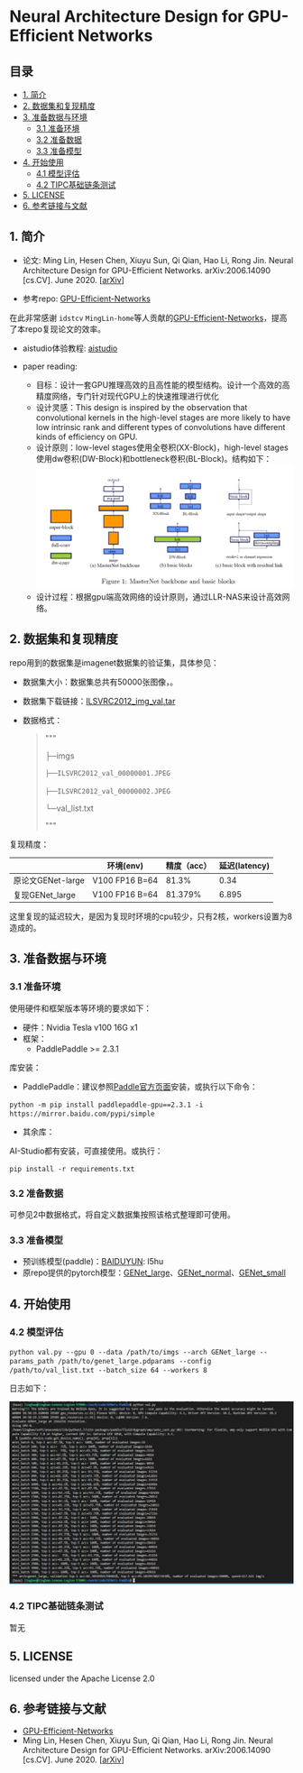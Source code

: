 # Neural Architecture Design for GPU-Efficient Networks
  
## 目录

- [1. 简介]()
- [2. 数据集和复现精度]()
- [3. 准备数据与环境]()
    - [3.1 准备环境]()
    - [3.2 准备数据]()
    - [3.3 准备模型]()
- [4. 开始使用]()
    - [4.1 模型评估]()
    - [4.2 TIPC基础链条测试]()
- [5. LICENSE]()
- [6. 参考链接与文献]()


## 1. 简介

- 论文: Ming Lin, Hesen Chen, Xiuyu Sun, Qi Qian, Hao Li, Rong Jin. Neural Architecture Design for GPU-Efficient Networks. arXiv:2006.14090 [cs.CV]. June 2020. [[arXiv](https://arxiv.org/abs/2006.14090)]

- 参考repo: [GPU-Efficient-Networks](https://github.com/idstcv/GPU-Efficient-Networks)

在此非常感谢 `idstcv` `MingLin-home`等人贡献的[GPU-Efficient-Networks](https://github.com/idstcv/GPU-Efficient-Networks)，提高了本repo复现论文的效率。

- aistudio体验教程: [aistudio](https://aistudio.baidu.com/aistudio/projectdetail/4404628)

- paper reading:

  - 目标：设计一套GPU推理高效的且高性能的模型结构。设计一个高效的高精度网络，专门针对现代GPU上的快速推理进行优化
  - 设计灵感：This design is inspired by the observation that convolutional kernels in the high-level stages are more likely to have low intrinsic rank and different types of convolutions have different kinds of efficiency on GPU.
  - 设计原则：low-level stages使用全卷积(XX-Block)，high-level stages使用dw卷积(DW-Block)和bottleneck卷积(BL-Block)。结构如下：
![网络结构](asset/structure.png)
  - 设计过程：根据gpu端高效网络的设计原则，通过LLR-NAS来设计高效网络。

## 2. 数据集和复现精度

repo用到的数据集是imagenet数据集的验证集，具体参见：

- 数据集大小：数据集总共有50000张图像，。

- 数据集下载链接：[ILSVRC2012_img_val.tar](https://aistudio.baidu.com/aistudio/datasetdetail/68594)

- 数据格式：

  > """
  >
  > ├─imgs
  >
  >     ├──ILSVRC2012_val_00000001.JPEG
  >
  >     ├──ILSVRC2012_val_00000002.JPEG
  >
  > └─val_list.txt
  >
  > """

复现精度：

|                  |    环境(env)     |    精度（acc） | 延迟(latency)   |
| ---------------  | --------------- | -------------- | -------------- |
| 原论文GENet-large | V100 FP16 B=64  |   81.3%        |   0.34         |
| 复现GENet_large   | V100 FP16 B=64  |   81.379%      |   6.895        |

这里复现的延迟较大，是因为复现时环境的cpu较少，只有2核，workers设置为8造成的。

## 3. 准备数据与环境

### 3.1 准备环境

使用硬件和框架版本等环境的要求如下：

- 硬件：Nvidia Tesla v100 16G x1
- 框架：
  - PaddlePaddle >= 2.3.1

库安装：

- PaddlePaddle：建议参照[Paddle官方页面](https://www.paddlepaddle.org.cn/install/quick?docurl=/documentation/docs/zh/install/pip/linux-pip.html)安装，或执行以下命令：

```shell
python -m pip install paddlepaddle-gpu==2.3.1 -i https://mirror.baidu.com/pypi/simple
```

- 其余库：

AI-Studio都有安装，可直接使用。或执行：
```shell
pip install -r requirements.txt
```

### 3.2 准备数据

可参见2中数据格式，将自定义数据集按照该格式整理即可使用。

### 3.3 准备模型

- 预训练模型(paddle)：[BAIDUYUN](https://pan.baidu.com/s/1u-90N6kehZAyYBvM7QgQ8g): l5hu
- 原repo提供的pytorch模型：[GENet_large](https://idstcv.oss-cn-zhangjiakou.aliyuncs.com/GENet/GENet_large.pth)、[GENet_normal](https://idstcv.oss-cn-zhangjiakou.aliyuncs.com/GENet/GENet_normal.pth)、[GENet_small](https://idstcv.oss-cn-zhangjiakou.aliyuncs.com/GENet/GENet_small.pth)

## 4. 开始使用

### 4.2 模型评估

```shell
python val.py --gpu 0 --data /path/to/imgs --arch GENet_large --params_path /path/to/genet_large.pdparams --config /path/to/val_list.txt --batch_size 64 --workers 8
```

日志如下：

![paddle模型推理](images/genet_paddle_experiment.png)

### 4.2 TIPC基础链条测试

暂无

## 5. LICENSE

licensed under the Apache License 2.0

## 6. 参考链接与文献
- [GPU-Efficient-Networks](https://github.com/idstcv/GPU-Efficient-Networks)
- Ming Lin, Hesen Chen, Xiuyu Sun, Qi Qian, Hao Li, Rong Jin. Neural Architecture Design for GPU-Efficient Networks. arXiv:2006.14090 [cs.CV]. June 2020. [[arXiv](https://arxiv.org/abs/2006.14090)]
